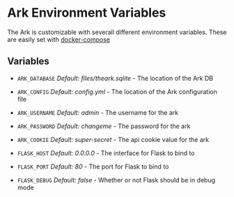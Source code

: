 # Ark Environment Variables

The Ark is customizable with severall different environment variables. These are easily set with [docker-compose](./docker.md)

## Variables

- `ARK_DATABASE` _Default: files/theark.sqlite_ - The location of the Ark DB
- `ARK_CONFIG` _Default: config.yml_ - The location of the Ark configuration file
- `ARK_USERNAME` _Default: admin_ - The username for the ark
- `ARK_PASSWORD` _Default: changeme_ - The password for the ark
- `ARK_COOKIE` _Default: super-secret_ - The api cookie value for the ark

- `FLASK_HOST` _Default: 0.0.0.0_ - The interface for Flask to bind to
- `FLASK_PORT` _Default: 80_ - The port for Flask to bind to
- `FLASK_DEBUG` _Default: false_ - Whether or not Flask should be in debug mode